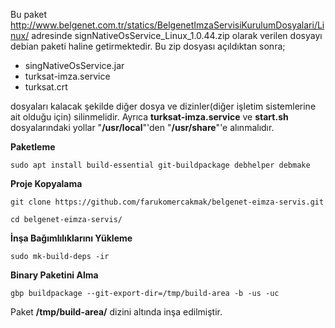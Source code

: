 Bu paket http://www.belgenet.com.tr/statics/BelgenetImzaServisiKurulumDosyalari/Linux/ adresinde signNativeOsService_Linux_1.0.44.zip  olarak verilen dosyayı debian paketi haline getirmektedir. Bu zip dosyası açıldıktan sonra;

* singNativeOsService.jar
* turksat-imza.service
* turksat.crt

dosyaları kalacak şekilde diğer dosya ve dizinler(diğer işletim sistemlerine ait olduğu için) silinmelidir. Ayrıca **turksat-imza.service** ve **start.sh** dosyalarındaki yollar "**/usr/local**"'den "**/usr/share**"'e alınmalıdır.

**Paketleme**

    sudo apt install build-essential git-buildpackage debhelper debmake
    
**Proje Kopyalama**

    git clone https://github.com/farukomercakmak/belgenet-eimza-servis.git

    cd belgenet-eimza-servis/

**İnşa Bağımlılıklarını Yükleme**

    sudo mk-build-deps -ir
    
**Binary Paketini Alma**

    gbp buildpackage --git-export-dir=/tmp/build-area -b -us -uc
    
Paket **/tmp/build-area/** dizini altında inşa edilmiştir.
